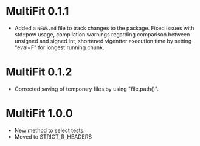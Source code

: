 # MultiFit 0.1.1

* Added a `NEWS.md` file to track changes to the package.
Fixed issues with std::pow usage, compilation warnings regarding comparison between unsigned and signed int, shortened vigentter execution time by setting "eval=F" for longest running chunk.

# MultiFit 0.1.2
* Corrected saving of temporary files by using "file.path()".

# MultiFit 1.0.0
* New method to select tests.
* Moved to STRICT_R_HEADERS

